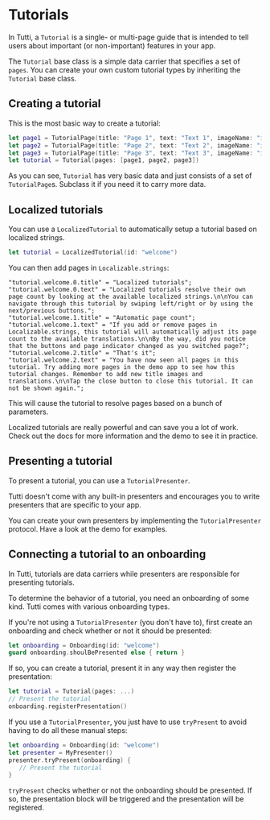 # Tutorials

In Tutti, a ``Tutorial`` is a single- or multi-page guide that is intended to tell users about important (or non-important) features in your app.

The `Tutorial` base class is a simple data carrier that specifies a set of `pages`. You can create your own custom tutorial types by inheriting the `Tutorial` base class.


## Creating a tutorial

This is the most basic way to create a tutorial:

```swift
let page1 = TutorialPage(title: "Page 1", text: "Text 1", imageName: "image1")
let page2 = TutorialPage(title: "Page 2", text: "Text 2", imageName: "image2")
let page3 = TutorialPage(title: "Page 3", text: "Text 3", imageName: "image3")
let tutorial = Tutorial(pages: [page1, page2, page3])
```

As you can see, ``Tutorial`` has very basic data and just consists of a set of ``TutorialPage``s. Subclass it if you need it to carry more data.


## Localized tutorials

You can use a ``LocalizedTutorial`` to automatically setup a tutorial based on localized strings.

```swift
let tutorial = LocalizedTutorial(id: "welcome")
```

You can then add pages in `Localizable.strings`:

```
"tutorial.welcome.0.title" = "Localized tutorials";
"tutorial.welcome.0.text" = "Localized tutorials resolve their own page count by looking at the available localized strings.\n\nYou can navigate through this tutorial by swiping left/right or by using the next/previous buttons.";
"tutorial.welcome.1.title" = "Automatic page count";
"tutorial.welcome.1.text" = "If you add or remove pages in Localizable.strings, this tutorial will automatically adjust its page count to the available translations.\n\nBy the way, did you notice that the buttons and page indicator changed as you switched page?";
"tutorial.welcome.2.title" = "That's it";
"tutorial.welcome.2.text" = "You have now seen all pages in this tutorial. Try adding more pages in the demo app to see how this tutorial changes. Remember to add new title images and translations.\n\nTap the close button to close this tutorial. It can not be shown again.";
```

This will cause the tutorial to resolve pages based on a bunch of parameters.

Localized tutorials are really powerful and can save you a lot of work. Check out the docs for more information and the demo to see it in practice.


## Presenting a tutorial

To present a tutorial, you can use a ``TutorialPresenter``.

Tutti doesn't come with any built-in presenters and encourages you to write presenters that are specific to your app.

You can create your own presenters by implementing the ``TutorialPresenter`` protocol. Have a look at the demo for examples.


## Connecting a tutorial to an onboarding

In Tutti, tutorials are data carriers while presenters are responsible for presenting tutorials. 

To determine the behavior of a tutorial, you need an onboarding of some kind. Tutti comes with various onboarding types.

If you're not using a ``TutorialPresenter`` (you don't have to), first create an onboarding and check whether or not it should be presented:

```swift
let onboarding = Onboarding(id: "welcome")
guard onboarding.shoulBePresented else { return }
```

If so, you can create a tutorial, present it in any way then register the presentation:

```swift
let tutorial = Tutorial(pages: ...)
// Present the tutorial
onboarding.registerPresentation()
```

If you use a ``TutorialPresenter``, you just have to use `tryPresent` to avoid having to do all these manual steps:

```swift
let onboarding = Onboarding(id: "welcome")
let presenter = MyPresenter()
presenter.tryPresent(onboarding) { 
   // Present the tutorial
}
```

`tryPresent` checks whether or not the onboarding should be presented. If so, the presentation block will be triggered and the presentation will be registered.
